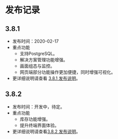 # 发布记录

## 3.8.1

* 发布时间：2020-02-17
* 重点功能
  * 支持PostgreSQL。
  * 解决方案管理功能增强。
  * 画面组态与监控。
  * 网页端部分功能操作更加便捷，同时增强可视化。
* 更详细说明请查看 [3.8.1 发布说明](/发布说明/3.8.1发布说明.md)。

## 3.8.2

* 发布时间：开发中，待定。
* 重点功能
  * 库存功能增强。
  * 提升终端界面体验。
* 更详细说明请查看[3.8.2 发布说明](/发布说明/3.8.2发布说明.md)。
